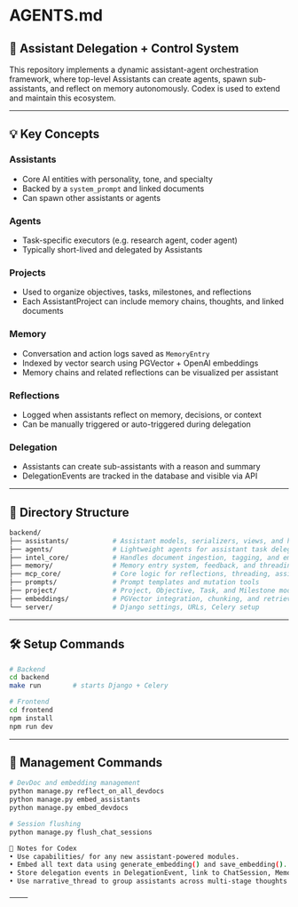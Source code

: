 # AGENTS.md

## 🧠 Assistant Delegation + Control System

This repository implements a dynamic assistant-agent orchestration framework, where top-level Assistants can create agents, spawn sub-assistants, and reflect on memory autonomously. Codex is used to extend and maintain this ecosystem.

---

## 💡 Key Concepts

### Assistants

- Core AI entities with personality, tone, and specialty
- Backed by a `system_prompt` and linked documents
- Can spawn other assistants or agents

### Agents

- Task-specific executors (e.g. research agent, coder agent)
- Typically short-lived and delegated by Assistants

### Projects

- Used to organize objectives, tasks, milestones, and reflections
- Each AssistantProject can include memory chains, thoughts, and linked documents

### Memory

- Conversation and action logs saved as `MemoryEntry`
- Indexed by vector search using PGVector + OpenAI embeddings
- Memory chains and related reflections can be visualized per assistant

### Reflections

- Logged when assistants reflect on memory, decisions, or context
- Can be manually triggered or auto-triggered during delegation

### Delegation

- Assistants can create sub-assistants with a reason and summary
- DelegationEvents are tracked in the database and visible via API

---

## 🔌 Directory Structure

```bash
backend/
├── assistants/           # Assistant models, serializers, views, and helper functions
├── agents/               # Lightweight agents for assistant task delegation
├── intel_core/           # Handles document ingestion, tagging, and embedding
├── memory/               # Memory entry system, feedback, and threading
├── mcp_core/             # Core logic for reflections, threading, assistant bootstrapping
├── prompts/              # Prompt templates and mutation tools
├── project/              # Project, Objective, Task, and Milestone models
├── embeddings/           # PGVector integration, chunking, and retrieval
└── server/               # Django settings, URLs, Celery setup
```

---

## 🛠️ Setup Commands

```bash
# Backend
cd backend
make run        # starts Django + Celery

# Frontend
cd frontend
npm install
npm run dev
```

---

## 🧪 Management Commands

```bash
# DevDoc and embedding management
python manage.py reflect_on_all_devdocs
python manage.py embed_assistants
python manage.py embed_devdocs

# Session flushing
python manage.py flush_chat_sessions

🧠 Notes for Codex
• Use capabilities/ for any new assistant-powered modules.
• Embed all text data using generate_embedding() and save_embedding().
• Store delegation events in DelegationEvent, link to ChatSession, MemoryEntry, and Project.
• Use narrative_thread to group assistants across multi-stage thoughts.

⸻
```
